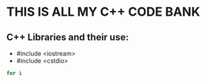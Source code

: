 # THIS IS ALL MY C++ CODE BANK

## C++ Libraries and their use:

- #include \<iostream>
- #include \<cstdio>


```cpp
for i
```
